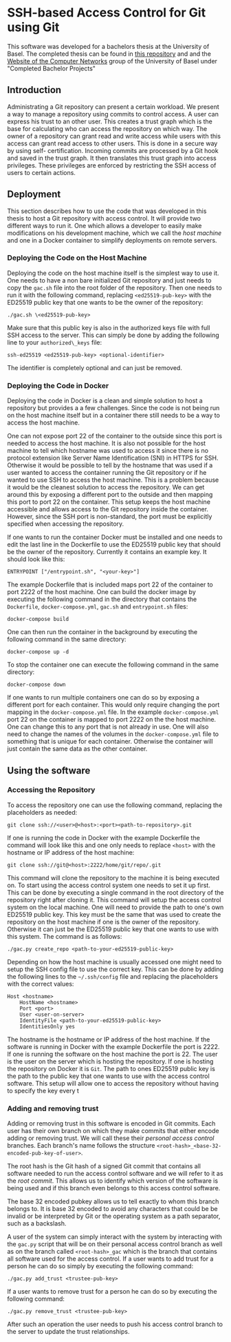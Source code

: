 # SSH-based Access Control for Git using Git

This software was developed for a bachelors thesis at the University of Basel. The completed thesis can be found in [this repository](/SSH-based%20Access%20Control%20for%20Git%20using%20Git.pdf) and and the [Website of the Computer Networks](https://cn.dmi.unibas.ch/en/projects/) group of the University of Basel under "Completed Bachelor Projects"

## Introduction

Administrating a Git repository can present a certain workload. We present a way to manage
a repository using commits to control access. A user can express his trust to an other user.
This creates a trust graph which is the base for calculating who can access the repository
on which way. The owner of a repository can grant read and write access while users with
this access can grant read access to other users. This is done in a secure way by using self-
certification. Incoming commits are processed by a Git hook and saved in the trust graph.
It then translates this trust graph into access privileges. These privileges are enforced by
restricting the SSH access of users to certain actions.

## Deployment
This section describes how to use the code that was developed in this thesis to host a Git repository with access control. It will provide two different ways to run it. One  which allows a developer to easily make modifications on his development machine, which we call the _host machine_ and one in a Docker container to simplify deployments on remote servers.

### Deploying the Code on the Host Machine
Deploying the code on the host machine itself is the simplest way to use it. One needs to have a non bare initialized Git repository and just needs to copy the `gac.sh` file into the root folder of the repository. Then one needs to run it with the following command, replacing `<ed25519-pub-key>` with the ED25519 public key that one wants to be the owner of the repository:
```
./gac.sh \<ed25519-pub-key>
```
Make sure that this public key is also in the authorized keys file with full SSH access to the server. This can simply be done by adding the following line to your `authorized\_keys` file:
```
ssh-ed25519 <ed25519-pub-key> <optional-identifier>
```
The identifier is completely optional and can just be removed.

### Deploying the Code in Docker
Deploying the code in Docker is a clean and simple solution to host a repository but provides a a few challenges. Since the code is not being run on the host machine itself but in a container there still needs to be a way to access the host machine.

One can not expose port 22 of the container to the outside since this port is needed to access the host machine. It is also not possible for the host machine to tell which hostname was used to access it since there is no protocol extension like Server Name Identification (SNI) in HTTPS for SSH. Otherwise it would be possible to tell by the hostname that was used if a user wanted to access the container running the Git repository or if he wanted to use SSH to access the host machine. This is a problem because it would be the cleanest solution to access the repository. We can get around this by exposing a different port to the outside and then mapping this port to port 22 on the container. This setup keeps the host machine accessible and allows access to the Git repository inside the container. However, since the SSH port is non-standard, the port must be explicitly specified when accessing the repository.

If one wants to run the container Docker must be installed and one needs to edit the last line in the Dockerfile to use the ED25519 public key that should be the owner of the repository. Currently it contains an example key. It should look like this:
```
ENTRYPOINT ["/entrypoint.sh", "<your-key>"]
```
The example Dockerfile that is included maps port 22 of the container to port 2222 of the host machine. One can build the docker image by executing the following command in the directory that contains the `Dockerfile`, `docker-compose.yml`, `gac.sh` and `entrypoint.sh` files:
```
docker-compose build
```
One can then run the container in the background by executing the following command in the same directory:
```
docker-compose up -d
```
To stop the container one can execute the following command in the same directory:
```
docker-compose down
```
If one wants to run multiple containers one can do so by exposing a different port for each container. This would only require changing the port mapping in the `docker-compose.yml` file. In the example `docker-compose.yml` port 22 on the container is mapped to port 2222 on the the host machine. One can change this to any port that is not already in use. One will also need to change the names of the volumes in the `docker-compose.yml` file to something that is unique for each container. Otherwise the container will just contain the same data as the other container.

## Using the software

### Accessing the Repository
To access the repository one can use the following command, replacing the placeholders as needed:
```
git clone ssh://<user>@<host>:<port><path-to-repository>.git
```
If one is running the code in Docker with the example Dockerfile the command will look like this and one only needs to replace `<host>` with the hostname or IP address of the host machine:
```
git clone ssh://git@<host>:2222/home/git/repo/.git
```
This command will clone the repository to the machine it is being executed on. To start using the access control system one needs to set it up first. This can be done by executing a single command in the root directory of the repository right after cloning it. This command will setup the access control system on the local machine. One will need to provide the path to one's own ED25519 public key. This key must be the same that was used to create the repository on the host machine if one is the owner of the repository. Otherwise it can just be the ED25519 public key that one wants to use with this system. The command is as follows:
```
./gac.py create_repo <path-to-your-ed25519-public-key>
```
Depending on how the host machine is usually accessed one might need to setup the SSH config file to use the correct key. This can be done by adding the following lines to the `~/.ssh/config` file and replacing the placeholders with the correct values:
```
Host <hostname>
    HostName <hostname>
    Port <port>
    User <user-on-server>
    IdentityFile <path-to-your-ed25519-public-key>
    IdentitiesOnly yes
```
The hostname is the hostname or IP address of the host machine. If the software is running in Docker with the example Dockerfile the port is 2222. If one is running the software on the host machine the port is 22. The user is the user on the server which is hosting the repository. If one is hosting the repository on Docker it is `Git`. The path to ones ED25519 public key is the path to the public key that one wants to use with the access control software. This setup will allow one to access the repository without having to specify the key every t

### Adding and removing trust

Adding or removing trust in this software is encoded in Git commits. Each user has their own branch on which they make commits that either encode adding or removing trust. We will call these their _personal access control_ branches. Each branch's name follows the structure `<root-hash>_<base-32-encoded-pub-key-of-user>`.

The root hash is the Git hash of a signed Git commit that contains all software needed to run the access control software and we will refer to it as the _root commit_. This allows us to identify which version of the software is being used and if this branch even belongs to this access control software.

The base 32 encoded pubkey allows us to tell exactly to whom this branch belongs to. It is base 32 encoded to avoid any characters that could be be invalid or be interpreted by Git or the operating system as a path separator, such as a backslash. 

A user of the system can simply interact with the system by interacting with the `gac.py` script that will be on their personal access control branch as well as on the branch called `<root-hash>_gac` which is the branch that contains all software used for the access control. If a user wants to add trust for a person he can do so simply by executing the following command:
```
./gac.py add_trust <trustee-pub-key>
```
If a user wants to remove trust for a person he can do so by executing the following command:
```
./gac.py remove_trust <trustee-pub-key>
```
After such an operation the user needs to push his access control branch to the server to update the trust relationships.
